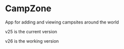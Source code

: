 # CampZone
App for adding and viewing campsites around the world

v25 is the current version

v26 is the working version
